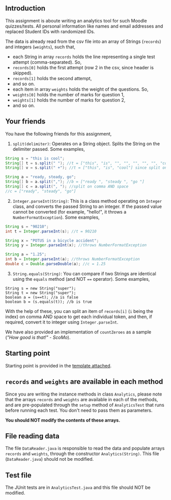 ## Introduction

This assignment is aboute writing an analytics tool for such Moodle quizzes/tests. All personal information like names and email addresses and replaced Student IDs with randomized IDs.

The data is already read from the csv file into an array of Strings (`records`) and integers (`weights`), such that,

- each String in array `records` holds the line representing a single test attempt (comma-separated). So,
- `records[0]` holds the first attempt (row 2 in the csv, since header is skipped).
- `records[1]` holds the second attempt, 
- and so on.
- each item in array `weights` holds the weight of the questions. So, 
- `weights[0]` holds the number of marks for question 1, 
- `weights[1]` holds the number of marks for question 2, 
- and so on.

## Your friends

You have the following friends for this assignment,

1. `split(delimiter)`: Operates on a String object. Splits the String on the delimiter passed. Some examples,

```java
String s = "this is cool";
String[] t = s.split(" "); //t = ["this", "is", "", "", "", "", "", "cool"]
String[] v = s.split(" +"); //t = ["this", "is", "cool"] since split on one or more spaces

String a = "ready, steady, go";
String[] b = a.split(","); //b = ["ready ", "steady ", "go "]
String[] c = a.split(", "); //split on comma AND space
//c = ["ready", "steady", "go"]
```

2. `Integer.parseInt(String)`: This is a class method operating on `Integer` class, and converts the passed String to an integer. If the passed value cannot be converted (for example, "hello!", it throws a `NumberFormatException`). Some examples,

```java
String s = "90210";
int t = Integer.parseInt(s); //t = 90210

String x = "POTUS in a bicycle accident";
String y = Integer.parseInt(x); //throws NumberFormatException

String a = "1.25";
int b = Integer.parseInt(a); //throws NumberFormatException
double c = Double.parseDouble(a); //c = 1.25
```

3. `String.equals(String)`: You can compare if two Strings are identical using the `equals` method (and NOT `==` operator). Some examples,

```
String s = new String("super");
String t = new String("super");
boolean a = (s==t); //a is false
boolean b = (s.equals(t)); //b is true
```

With the help of these, you can split an item of `records[i]` (`i` being the index) on comma AND space to get each individual token, and then, if required, convert it to integer using `Integer.parseInt`.

We have also provided an implementation of `countZeroes` as a sample (*"How good is that!" - ScoMo*).

## Starting point

Starting point is provided in the [template attached](https://ilearn.mq.edu.au/pluginfile.php/6098883/mod_assign/introattachment/0/assignment1template.zip?forcedownload=1).

## `records` and `weights` are available in each method

Since you are writing the instance methods in class `Analytics`, please note that the arrays `records` and `weights` are available in each of the methods, and are pre-populated through the `setup` method of `AnalyticsTest` that runs before running each test. You don't need to pass them as parameters.

**You should NOT modify the contents of these arrays.**

## File reading data

The file `DataReader.java` is responsible to read the data and populate arrays `records` and `weights`, through the constructor `Analytics(String)`. This file (`DataReader.java`) should not be modified. 


## Test file

The JUnit tests are in `AnalyticsTest.java` and this file should NOT be modified.

